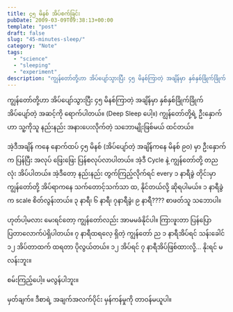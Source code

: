 ```yaml
---
title: ၄၅ မိနစ် အိပ်စက်ခြင်း
pubDate: 2009-03-09T09:38:13+00:00
template: "post"
draft: false
slug: "45-minutes-sleep/"
category: "Note"
tags:
  - "science"
  - "sleeping"
  - "experiment"
description: "ကျွန်တော်တို့ဟာ အိပ်ပျော်သွားပြီး ၄၅ မိနစ်ကြာတဲ့ အချိန်မှာ နှစ်နှစ်ခြိုက်ခြိုက် အိပ်ပျော်တဲ့ အဆင့်ကို ရောက်ပါတယ်။ (Deep Sleep ပေါ့။) ကျွန်တော်တို့ရဲ့ ဦးနှောက်ဟာ သူ့ကိုသူ နည်းနည်း အနားပေးလိုက်တဲ့ သဘောမျိုးဖြစ်မယ် ထင်တယ်။"
---
```


ကျွန်တော်တို့ဟာ အိပ်ပျော်သွားပြီး ၄၅ မိနစ်ကြာတဲ့ အချိန်မှာ နှစ်နှစ်ခြိုက်ခြိုက် အိပ်ပျော်တဲ့ အဆင့်ကို ရောက်ပါတယ်။ (Deep Sleep ပေါ့။) ကျွန်တော်တို့ရဲ့ ဦးနှောက်ဟာ သူ့ကိုသူ နည်းနည်း အနားပေးလိုက်တဲ့ သဘောမျိုးဖြစ်မယ် ထင်တယ်။

အဲ့ဒီအချိန် ကနေ နောက်ထပ် ၄၅ မိနစ် (အိပ်ပျော်တဲ့ အချိန်ကနေ မိနစ် ၉၀) မှာ ဦးနှောက်က ပြန်ပြီး အလုပ် ဖြေးဖြေး ပြန်စလုပ်လာပါတယ်။ အဲ့ဒီ Cycle နဲ့ ကျွန်တော်တို့ တညလုံး အိပ်ပါတယ်။ အဲ့ဒီတော့ နည်းနည်း တွက်ကြည့်လိုက်ရင် every ၁ နာရီခွဲ တိုင်းမှာ ကျွန်တော်တို့ အိပ်ရာကနေ သက်တောင့်သက်သာ ထ, နိုင်တယ်လို့ ဆိုရပါမယ်။ ၁ နာရီခွဲက scale စိတ်လွန်းတယ်။ ၃ နာရီ၊ ၆ နာရီ၊ ၇နာရီခွဲ၊ ၉ နာရီ???? စာဖတ်သူ သဘောပါ။

ဟုတ်ပါ့မလား မေးရင်တော့ ကျွန်တော်လည်း အာမမခံနိုင်ပါ။ ကြားဖူးတာ ပြန်ပြောပြတာလောက်ပဲရှိပါတယ်။ ၇ နာရီထရလေ့ ရှိတဲ့ ကျွန်တော် ည ၁ နာရီအိပ်ရင် သန်းခေါင် ၁၂ အိပ်တာထက် ထရတာ ပိုလွယ်တယ်။ ၁၂ အိပ်ရင် ၇ နာရီအိပ်ဖြစ်ထားလို့&#8230; နိုးရင် မလန်းဘူး။

စမ်းကြည့်ပေါ့။ မလွန်ပါဘူး။

မှတ်ချက်။ ဒီစာရဲ့ အချက်အလက်ပိုင်း မှန်ကန်မှုကို တာဝန်မယူပါ။

